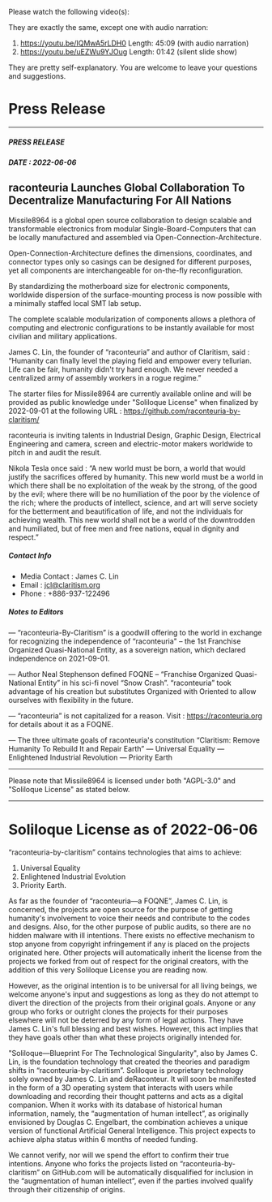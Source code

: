 Please watch the following video(s):

They are exactly the same, except one with audio narration:

1. https://youtu.be/IQMwA5rLDH0 Length: 45:09 (with audio narration)
2. https://youtu.be/uEZWu9YJOug Length: 01:42 (silent slide show)

They are pretty self-explanatory. You are welcome to leave your questions and suggestions.

# Press Release

---
##### PRESS RELEASE 
##### DATE : 2022-06-06

## raconteuria Launches Global Collaboration To Decentralize Manufacturing For All Nations

Missile8964 is a global open source collaboration to design scalable and transformable electronics from modular Single-Board-Computers that can be locally manufactured and assembled via Open-Connection-Architecture.

Open-Connection-Architecture defines the dimensions, coordinates, and connector types only so casings can be designed for different purposes, yet all components are interchangeable for on-the-fly reconfiguration.

By standardizing the motherboard size for electronic components, worldwide dispersion of the surface-mounting process is now possible with a minimally staffed local SMT lab setup.

The complete scalable modularization of components allows a plethora of computing and electronic configurations to be instantly available for most civilian and military applications.

James C. Lin, the founder of “raconteuria” and author of Claritism, said : “Humanity can finally level the playing field and empower every tellurian. Life can be fair, humanity didn't try hard enough. We never needed a centralized army of assembly workers in a rogue regime.”

The starter files for Missile8964 are currently available online and will be provided as public knowledge under "Soliloque License" when finalized by 2022-09-01 at the following URL : https://github.com/raconteuria-by-claritism/

raconteuria is inviting talents in Industrial Design, Graphic Design, Electrical Engineering and camera, screen and electric-motor makers worldwide to pitch in and audit the result.

Nikola Tesla once said : 
“A new world must be born, a world that would justify the sacrifices offered by humanity. This new world must be a world in which there shall be no exploitation of the weak by the strong, of the good by the evil; where there will be no humiliation of the poor by the violence of the rich; where the products of intellect, science, and art will serve society for the betterment and beautification of life, and not the individuals for achieving wealth. This new world shall not be a world of the downtrodden and humiliated, but of free men and free nations, equal in dignity and respect.”

##### Contact Info
- Media Contact : James C. Lin
- Email : jcl@claritism.org
- Phone : +886-937-122496

##### Notes to Editors

— “raconteuria-By-Claritism” is a goodwill offering to the world in exchange for recognizing the independence of “raconteuria" – the 1st Franchise Organized Quasi-National Entity, as a sovereign nation, which declared independence on 2021-09-01. 

— Author Neal Stephenson defined FOQNE – “Franchise Organized Quasi-National Entity” in his sci-fi novel “Snow Crash”. “raconteuria” took advantage of his creation but substitutes Organized with Oriented to allow ourselves with flexibility in the future.

— “raconteuria” is not capitalized for a reason. Visit : https://raconteuria.org for details about it as a FOQNE. 

— The three ultimate goals of raconteuria's constitution “Claritism: Remove Humanity To Rebuild It and Repair Earth” 
	— Universal Equality 
	— Enlightened Industrial Revolution 
	— Priority Earth
	
---

Please note that Missile8964 is licensed under both "AGPL-3.0" and "Soliloque License" as stated below.

---

# Soliloque License as of 2022-06-06

“raconteuria-by-claritism” contains technologies that aims to achieve:

1. Universal Equality
2. Enlightened Industrial Evolution
3. Priority Earth.

As far as the founder of “raconteuria—a FOQNE”, James C. Lin, is concerned, the projects are open source for the purpose of getting humanity's involvement to voice their needs and contribute to the codes and designs. Also, for the other purpose of public audits, so there are no hidden malware with ill intentions. There exists no effective mechanism to stop anyone from copyright infringement if any is placed on the projects originated here. Other projects will automatically inherit the license from the projects we forked from out of respect for the original creators, with the addition of this very Soliloque License you are reading now.

However, as the original intention is to be universal for all living beings, we welcome anyone's input and suggestions as long as they do not attempt to divert the direction of the projects from their original goals. Anyone or any group who forks or outright clones the projects for their purposes elsewhere will not be deterred by any form of legal actions. They have James C. Lin's full blessing and best wishes. However, this act implies that they have goals other than what these projects originally intended for. 

"Soliloque—Blueprint For The Technological Singularity", also by James C. Lin, is the foundation technology that created the theories and paradigm shifts in “raconteuria-by-claritism”. Soliloque is proprietary technology solely owned by James C. Lin and deRaconteur. It will soon be manifested in the form of a 3D operating system that interacts with users while downloading and recording their thought patterns and acts as a digital companion. When it works with its database of historical human information, namely, the “augmentation of human intellect”, as originally envisioned by Douglas C. Engelbart, the combination achieves a unique version of functional Artificial General Intelligence. This project expects to achieve alpha status within 6 months of needed funding.

We cannot verify, nor will we spend the effort to confirm their true intentions. Anyone who forks the projects listed on “raconteuria-by-claritism” on GitHub.com will be automatically disqualified for inclusion in the “augmentation of human intellect”, even if the parties involved qualify through their citizenship of origins. 

